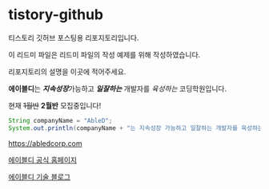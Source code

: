 # tistory-github
티스토리 깃허브 포스팅용 리포지토리입니다.

이 리드미 파일은 리드미 파일의 작성 예제를 위해 작성하였습니다.

리포지토리의 설명을 이곳에 적어주세요.

**에이블디**는 ***지속성장***가능하고 ___일잘하는___ 개발자를 *육성하는* 코딩학원입니다.

현재 ~~1월반~~ __2월반__ 모집중입니다!

```java
String companyName = "AbleD";
System.out.println(companyName + "는 지속성장 가능하고 일잘하는 개발자를 육성하는 코딩학원입니다.");
```

<https://abledcorp.com>

[에이블디 공식 홈페이지](https://abledcorp.com)

[에이블디 기술 블로그](https://abled.tistory.com, "에이블디의 기술 블로그")

